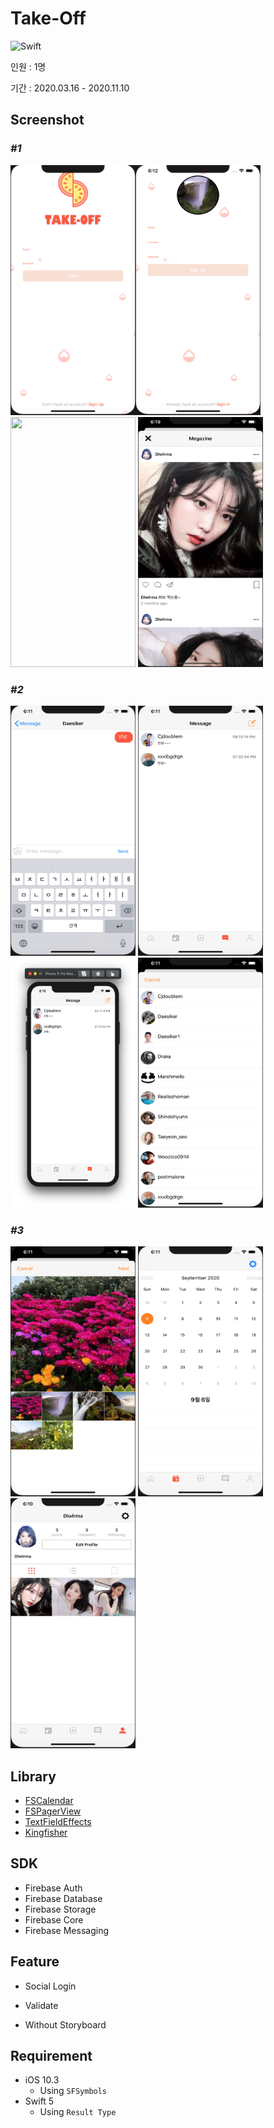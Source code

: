 # __Take-Off__

![Swift](http://img.shields.io/badge/Swift-5.2-orange.svg)


인원 : 1명   

기간 : 2020.03.16 - 2020.11.10 

## __Screenshot__


### ___#1___
<img src="이미지/ScreenShot/LoginController.png" width="200" height="400"><img src="이미지/ScreenShot/SignupController.png" width="200" height="400"> <img src="이미지/ScreenShot/MainController.gif" width="200" height="400"> <img src="이미지/ScreenShot/PostController.png" width="200" height="400"> 


### ___#2___
<img src="이미지/ScreenShot/MessageController.png" width="200" height="400"> <img src="이미지/ScreenShot/MessageController2.png" width="200" height="400">  <img src="이미지/ScreenShot/MessageController3.png" width="200" height="400"> <img src="이미지/ScreenShot/MessageController4.png" width="200" height="400"> 


### ___#3___
<img src="이미지/ScreenShot/AddPostController.png" width="200" height="400"> <img src="이미지/ScreenShot/CalendarController.png" width="200" height="400"> <img src="이미지/ScreenShot/UserprofileController.png" width="200" height="400"> 



## __Library__

- [FSCalendar](https://github.com/WenchaoD/FSCalendar)
- [FSPagerView](https://github.com/WenchaoD/FSPagerView)
- [TextFieldEffects](https://github.com/raulriera/TextFieldEffects)
- [Kingfisher](https://github.com/onevcat/Kingfisher)

## __SDK__

- Firebase Auth
- Firebase Database
- Firebase Storage
- Firebase Core
- Firebase Messaging

## __Feature__

- Social Login

- Validate

- Without Storyboard

## __Requirement__

- iOS 10.3
    - Using `SFSymbols`
- Swift 5
    - Using `Result Type`


